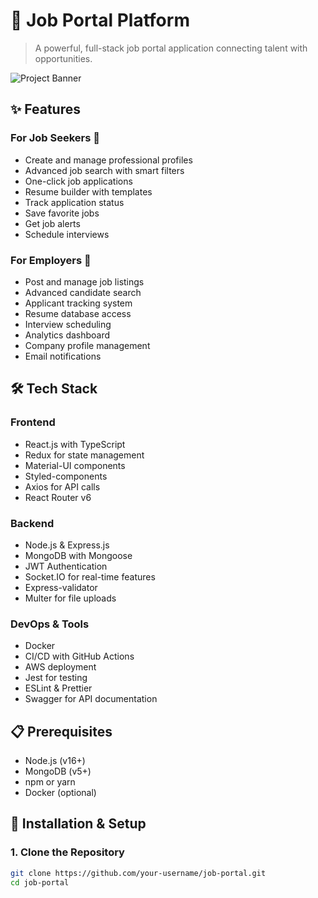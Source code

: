# 🚀 Job Portal Platform

> A powerful, full-stack job portal application connecting talent with opportunities.

![Project Banner](project-banner.png)

## ✨ Features

### For Job Seekers 👤
- Create and manage professional profiles
- Advanced job search with smart filters
- One-click job applications
- Resume builder with templates
- Track application status
- Save favorite jobs
- Get job alerts
- Schedule interviews

### For Employers 💼
- Post and manage job listings
- Advanced candidate search
- Applicant tracking system
- Resume database access
- Interview scheduling
- Analytics dashboard
- Company profile management
- Email notifications

## 🛠️ Tech Stack

### Frontend
- React.js with TypeScript
- Redux for state management
- Material-UI components
- Styled-components
- Axios for API calls
- React Router v6

### Backend
- Node.js & Express.js
- MongoDB with Mongoose
- JWT Authentication
- Socket.IO for real-time features
- Express-validator
- Multer for file uploads

### DevOps & Tools
- Docker
- CI/CD with GitHub Actions
- AWS deployment
- Jest for testing
- ESLint & Prettier
- Swagger for API documentation

## 📋 Prerequisites

- Node.js (v16+)
- MongoDB (v5+)
- npm or yarn
- Docker (optional)

## 🚀 Installation & Setup

### 1. Clone the Repository
```bash
git clone https://github.com/your-username/job-portal.git
cd job-portal

